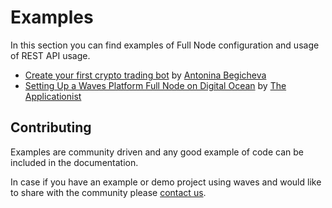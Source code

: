 # Examples

In this section you can find examples of Full Node configuration and usage of REST API usage.

* [Create your first crypto trading bot](/application-development-and-api/examples/trading-bot.md) by [Antonina Begicheva](https://github.com/gingerabsurdity)
* [Setting Up a Waves Platform Full Node on Digital Ocean](/application-development-and-api/examples/set-up-full-node-on-digital-ocean.md) by [The Applicationist](https://github.com/theapplicationist)

## Contributing

Examples are community driven and any good example of code can be included in the documentation.

In case if you have an example or demo project using waves and would like to share with the community please [contact us](http://wavesplatform.com/forum).

